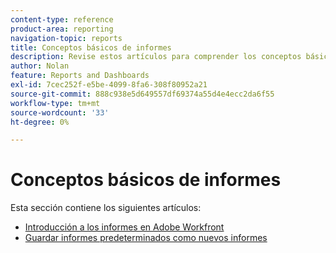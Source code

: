 ```yaml
---
content-type: reference
product-area: reporting
navigation-topic: reports
title: Conceptos básicos de informes
description: Revise estos artículos para comprender los conceptos básicos de los informes en Adobe Workfront.
author: Nolan
feature: Reports and Dashboards
exl-id: 7cec252f-e5be-4099-8fa6-308f80952a21
source-git-commit: 888c938e5d649557df69374a55d4e4ecc2da6f55
workflow-type: tm+mt
source-wordcount: '33'
ht-degree: 0%

---
```


# Conceptos básicos de informes

Esta sección contiene los siguientes artículos:

* [Introducción a los informes en Adobe Workfront](../../../reports-and-dashboards/reports/reporting/get-started-reports-workfront.md)
* [Guardar informes predeterminados como nuevos informes](../../../reports-and-dashboards/reports/reporting/save-default-reports-new-reports.md)
   <!--outdated: * [Basic Report Creation Program for the new Workfront experience](https://one.workfront.com/s/basic-report-creation-program)-->
